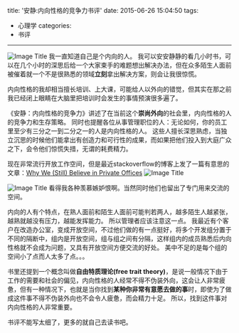title: '安静:内向性格的竞争力书评'
date: 2015-06-26 15:04:50
tags:
- 心理学
categories:
- 书评
---
![Image Title](http://7u2h31.com1.z0.glb.clouddn.com/安静_内向性格的竞争力.jpg)
我一直知道自己是个内向的人。
我可以安安静静的看几小时书，可以在几个小时的深思后给一个大家束手的难题想出解决办法，但在众多陌生人面前被催着就一个不是很熟悉的领域**立刻**拿出解决方案，则会让我很惊慌。
<!-- more -->
内向性格的我却相当擅长培训、上大课，可能给人以外向的错觉，但其实在那之前我已经闭上眼睛在大脑里把培训时会发生的事情预演很多遍了。

《安静：内向性格的竞争力》讲述了在当前这个**崇尚外向**的社会里，内向性格的人的竞争力和生存策略。 同时也提醒各位从事管理职位的人：无论如何，你的员工里至少有三分之一到二分之一的人是内向性格的人。 这些人擅长深思熟虑，当独立沉思的时候他们能拿出有创造力和可行性的成果，而如果把他们投入到大庭广众之下，会令他们惊慌失措，无谓的耗费精力。

现在非常流行开放工作空间，但是最近stackoverflow的博客上发了一篇有意思的文章：[Why We (Still) Believe in Private Offices](http://blog.stackoverflow.com/2015/01/why-we-still-believe-in-private-offices/)
![Image Title](http://7u2h31.com1.z0.glb.clouddn.com/stackoverflow_office.jpg)

![Image Title](http://7u2h31.com1.z0.glb.clouddn.com/stackoverflow_office_inside.jpg)
看得我各种羡慕嫉妒恨啊。当然同时他们也留出了专门用来交流的空间。

内向的人有个特点，在熟人面前和陌生人面前可能判若两人，越多陌生人越紧张，越熟就越没有压力，越能发挥能力。 所以管理者应该注意这一点。
我最近有个客户在改造办公室，变成开放空间，不过他们做的有一点挺好，将多个开发组分置于不同的隔断中，组内是开放空间，组与组之间有分隔，这样组内的成员熟悉后内向性格就不会成为问题，又具有开放空间方便交流的好处。 美中不足的是每个组的空间小了点而人太多了点。。。

书里还提到一个概念叫做**自由特质理论(free trait theory)**，是说一般情况下由于工作的需要和社会的偏见，内向性格的人经常不得不伪装外向，这会让人非常疲惫，但有一种情况下，也就是当你找到**某种你非常有意愿去做的事**时，即使为了做成这件事不得不伪装外向也不会令人疲惫，而会精力十足。
所以，找到这件事对内向性格的人非常重要。

书评不能写太细了，更多的就自己去读书吧。
